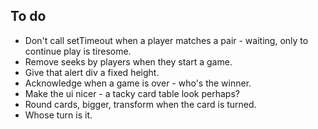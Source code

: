 ## To do

* Don't call setTimeout when a player matches a pair - waiting, only to continue play is tiresome.
* Remove seeks by players when they start a game.
* Give that alert div a fixed height.
* Acknowledge when a game is over - who's the winner.
* Make the ui nicer - a tacky card table look perhaps?
* Round cards, bigger, transform when the card is turned.
* Whose turn is it.

